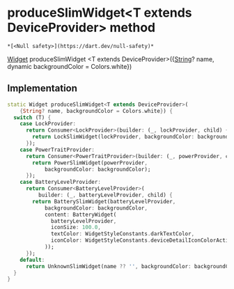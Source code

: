 


# produceSlimWidget&lt;T extends DeviceProvider> method




    *[<Null safety>](https://dart.dev/null-safety)*




[Widget](https://api.flutter.dev/flutter/widgets/Widget-class.html) produceSlimWidget
&lt;T extends DeviceProvider>({[String](https://api.flutter.dev/flutter/dart-core/String-class.html)? name, dynamic backgroundColor = Colors.white})








## Implementation

```dart
static Widget produceSlimWidget<T extends DeviceProvider>(
    {String? name, backgroundColor = Colors.white}) {
  switch (T) {
    case LockProvider:
      return Consumer<LockProvider>(builder: (_, lockProvider, child) {
        return LockSlimWidget(lockProvider, backgroundColor: backgroundColor);
      });
    case PowerTraitProvider:
      return Consumer<PowerTraitProvider>(builder: (_, powerProvider, child) {
        return PowerSlimWidget(powerProvider,
            backgroundColor: backgroundColor);
      });
    case BatteryLevelProvider:
      return Consumer<BatteryLevelProvider>(
          builder: (_, batteryLevelProvider, child) {
        return BatterySlimWidget(batteryLevelProvider,
            backgroundColor: backgroundColor,
            content: BatteryWidget(
              batteryLevelProvider,
              iconSize: 100.0,
              textColor: WidgetStyleConstants.darkTextColor,
              iconColor: WidgetStyleConstants.deviceDetailIconColorActive,
            ));
      });
    default:
      return UnknownSlimWidget(name ?? '', backgroundColor: backgroundColor);
  }
}
```







